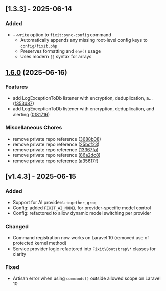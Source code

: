 ## [1.3.3] - 2025-06-14

### Added
- `--write` option to `fixit:sync-config` command
  - Automatically appends any missing root-level config keys to `config/fixit.php`
  - Preserves formatting and `env()` usage
  - Uses modern `[]` syntax for arrays

## [1.6.0](https://github.com/coedevtech/coedevtech-fixit/compare/v1.5.1...v1.6.0) (2025-06-16)


### Features

* add LogExceptionToDb listener with encryption, deduplication, a… ([f353d87](https://github.com/coedevtech/coedevtech-fixit/commit/f353d87b06b01389aab36b7e41151d9ff92f5a2f))
* add LogExceptionToDb listener with encryption, deduplication, and alerting ([0f81716](https://github.com/coedevtech/coedevtech-fixit/commit/0f817160fbb6fe188581cd0272073e1fee70edd7))


### Miscellaneous Chores

* remove private repo reference ([3688b08](https://github.com/coedevtech/coedevtech-fixit/commit/3688b08e08924580bfa15cdd94ea0d6f75effd5b))
* remove private repo reference ([25bcf23](https://github.com/coedevtech/coedevtech-fixit/commit/25bcf23bfcf13074ff9e9957f39ed5b2aeab4731))
* remove private repo reference ([13367fa](https://github.com/coedevtech/coedevtech-fixit/commit/13367faf3f97af147119b8124296fcdc85e31172))
* remove private repo reference ([86a2dc8](https://github.com/coedevtech/coedevtech-fixit/commit/86a2dc83c0ceb5499ae74898a3c8cee3745183da))
* remove private repo reference ([a35617f](https://github.com/coedevtech/coedevtech-fixit/commit/a35617fc7c62dcf4602057b0a0ff265fe5f85498))

## [v1.4.3] - 2025-06-15

### Added
- Support for AI providers: `together`, `groq`
- Config: added `FIXIT_AI_MODEL` for provider-specific model control
- Config: refactored to allow dynamic model switching per provider

### Changed
- Command registration now works on Laravel 10 (removed use of protected kernel method)
- Service provider logic refactored into `Fixit\Bootstrap\*` classes for clarity

### Fixed
- Artisan error when using `commands()` outside allowed scope on Laravel 10
